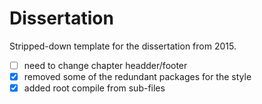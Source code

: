 # Dissertation
Stripped-down template for the dissertation from 2015.
* [ ] need to change chapter headder/footer
* [x] removed some of the redundant packages for the style
* [x] added root compile from sub-files
